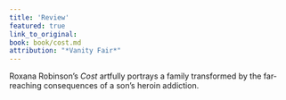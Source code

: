```yaml
---
title: 'Review'
featured: true
link_to_original:
book: book/cost.md
attribution: "*Vanity Fair*"
---
```

Roxana Robinson’s *Cost* artfully portrays a family transformed by the far-reaching consequences of a son’s heroin addiction.

